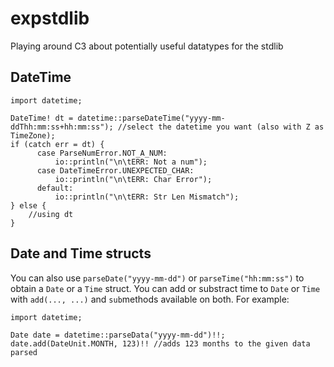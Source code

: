 # expstdlib
Playing around C3 about potentially useful datatypes for the stdlib

## DateTime

```
import datetime;

DateTime! dt = datetime::parseDateTime("yyyy-mm-ddThh:mm:ss+hh:mm:ss"); //select the datetime you want (also with Z as TimeZone);
if (catch err = dt) {
      case ParseNumError.NOT_A_NUM:
          io::println("\n\tERR: Not a num");
      case DateTimeError.UNEXPECTED_CHAR:
          io::println("\n\tERR: Char Error");
      default:
          io::println("\n\tERR: Str Len Mismatch");
} else {
    //using dt
}

```

## Date and Time structs

You can also use `parseDate("yyyy-mm-dd")` or `parseTime("hh:mm:ss")` to obtain a `Date` or a `Time` struct.
You can add or substract time to `Date` or `Time` with `add(..., ...)` and `sub`methods available on both. For example:

```
import datetime;

Date date = datetime::parseData("yyyy-mm-dd")!!;
date.add(DateUnit.MONTH, 123)!! //adds 123 months to the given data parsed

```
